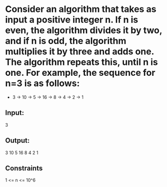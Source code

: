 # Consider an algorithm that takes as input a positive integer n. If n is even, the algorithm divides it by two, and if n is odd, the algorithm multiplies it by three and adds one. The algorithm repeats this, until n is one. For example, the sequence for n=3 is as follows:
 * 3 -> 10 -> 5 -> 16 -> 8 -> 4 -> 2 -> 1 

## Input:
3

## Output:
3 10 5 16 8 4 2 1

## Constraints  
1 <= n <= 10^6

